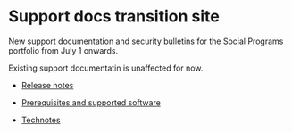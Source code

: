 # Support docs transition site

New support documentation and security bulletins for the Social Programs portfolio from July 1 onwards.

Existing support documentatin is unaffected for now.

* [Release notes](release-notes/release-notes.html)

* [Prerequisites and supported software](prerequisites/prerequisites-software.html)

* [Technotes](/technotes/technotes.html)
